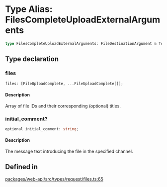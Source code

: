 # Type Alias: FilesCompleteUploadExternalArguments

```ts
type FilesCompleteUploadExternalArguments: FileDestinationArgument & TokenOverridable & object;
```

## Type declaration

### files

```ts
files: [FileUploadComplete, ...FileUploadComplete[]];
```

#### Description

Array of file IDs and their corresponding (optional) titles.

### initial\_comment?

```ts
optional initial_comment: string;
```

#### Description

The message text introducing the file in the specified channel.

## Defined in

[packages/web-api/src/types/request/files.ts:65](https://github.com/slackapi/node-slack-sdk/blob/7b348598b763c2b7545d1042b5f0429775cfa62c/packages/web-api/src/types/request/files.ts#L65)

